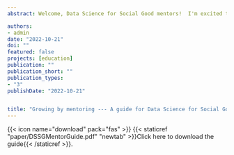 ```yaml
---
abstract: Welcome, Data Science for Social Good mentors!  I'm excited that you are committed to spending the next few months mentoring students on a data science project with positive social impact. Your guidance are crucial to the success of the project and your students’ growth as a data scientist. Besides being an engaging learning experience for the fellows and enhancing data analysis capacity for the project partner, Data Science for Social Good program (DSSG) also provides an opportunity for you to grow as a mentor, teacher and project manager. I prepared this guide as a starting point for you to design your mentoring experience. This guide consists of three sections on mentoring, project management and teaching. I explain relevant concepts, discuss strategies, and provide resources where you can learn more about each topic. I also invite you to reflect on your own experiences or design materials you can use during DSSG.

authors:
- admin
date: "2022-10-21"
doi: ""
featured: false
projects: [education]
publication: ""
publication_short: ""
publication_types:
- "3"
publishDate: "2022-10-21"


title: "Growing by mentoring --- A guide for Data Science for Social Good mentors"
---
```


{{< icon name="download" pack="fas" >}}  {{< staticref "paper/DSSGMentorGuide.pdf" "newtab" >}}Click here to download the guide{{< /staticref >}}.


